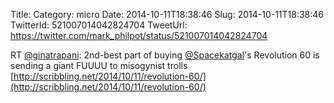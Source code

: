 Title: 
Category: micro
Date: 2014-10-11T18:38:46
Slug: 2014-10-11T18:38:46
TwitterId: 521007014042824704
TweetUrl: https://twitter.com/mark_philpot/status/521007014042824704

RT [@ginatrapani](https://twitter.com/ginatrapani): 2nd-best part of buying [@Spacekatgal](https://twitter.com/Spacekatgal)'s Revolution 60 is sending a giant FUUUU to misogynist trolls [http://scribbling.net/2014/10/11/revolution-60/](http://scribbling.net/2014/10/11/revolution-60/)